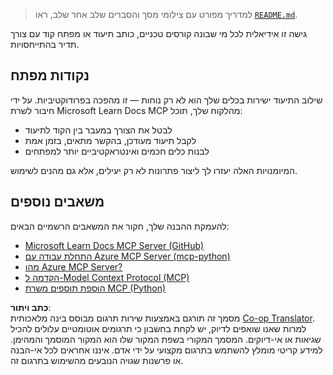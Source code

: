 <!--
CO_OP_TRANSLATOR_METADATA:
{
  "original_hash": "577394ece173bbc758150fd4bfbc13dd",
  "translation_date": "2025-06-21T14:19:30+00:00",
  "source_file": "09-CaseStudy/docs-mcp/README.md",
  "language_code": "he"
}
-->
> למדריך מפורט עם צילומי מסך והסברים שלב אחר שלב, ראו [`README.md`](./solution/scenario3/README.md).

גישה זו אידיאלית לכל מי שבונה קורסים טכניים, כותב תיעוד או מפתח קוד עם צורך תדיר בהתייחסויות.

## נקודות מפתח

שילוב התיעוד ישירות בכלים שלך הוא לא רק נוחות — זו מהפכה בפרודוקטיביות. על ידי חיבור לשרת Microsoft Learn Docs MCP מהלקוח שלך, תוכל:

- לבטל את הצורך במעבר בין הקוד לתיעוד
- לקבל תיעוד מעודכן, בהקשר מתאים, בזמן אמת
- לבנות כלים חכמים ואינטראקטיביים יותר למפתחים

המיומנויות האלה יעזרו לך ליצור פתרונות לא רק יעילים, אלא גם מהנים לשימוש.

## משאבים נוספים

להעמקת ההבנה שלך, חקור את המשאבים הרשמיים הבאים:

- [Microsoft Learn Docs MCP Server (GitHub)](https://github.com/MicrosoftDocs/mcp)
- [התחלת עבודה עם Azure MCP Server (mcp-python)](https://learn.microsoft.com/en-us/azure/developer/azure-mcp-server/get-started#create-the-python-app)
- [מהו Azure MCP Server?](https://learn.microsoft.com/en-us/azure/developer/azure-mcp-server/)
- [הקדמה ל-Model Context Protocol (MCP)](https://modelcontextprotocol.io/introduction)
- [הוספת תוספים משרת MCP (Python)](https://learn.microsoft.com/en-us/semantic-kernel/concepts/plugins/adding-mcp-plugins)

**כתב ויתור**:  
מסמך זה תורגם באמצעות שירות תרגום מבוסס בינה מלאכותית [Co-op Translator](https://github.com/Azure/co-op-translator). למרות שאנו שואפים לדיוק, יש לקחת בחשבון כי תרגומים אוטומטיים עלולים להכיל שגיאות או אי-דיוקים. המסמך המקורי בשפת המקור שלו הוא המקור המוסמך והמהימן. למידע קריטי מומלץ להשתמש בתרגום מקצועי על ידי אדם. איננו אחראים לכל אי-הבנה או פרשנות שגויה הנובעים מהשימוש בתרגום זה.